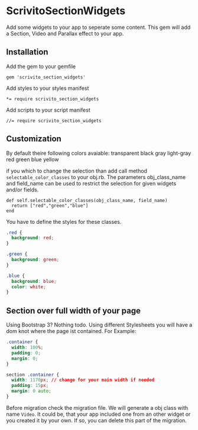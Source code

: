 # ScrivitoSectionWidgets

Add some widgets to your app to seperate some content.
This gem will add a Section, Video and Parallax effect to your app.

## Installation

Add the gem to your gemfile

    gem 'scrivito_section_widgets'

Add styles to your styles manifest

    *= require scrivito_section_widgets

Add scripts to your script manifest

    //= require scrivito_section_widgets

## Customization

By default theire following colors avaiable:
transparent black gray light-gray red green blue yellow

if you which to change the selection than add call method `selectable_color_classes` to your obj.rb. The parameters obj_class_name and field_name can be used to restrict the selection for given widgets and/or fields.

    def self.selectable_color_classes(obj_class_name, field_name)
      return ["red","green","blue"]
    end

You have to define the styles for these classes.

```css
.red {
  background: red;
}

.green {
  background: green;
}

.blue {
  background: blue;
  color: white;
}
```

## Section over full width of your page

Using Bootstrap 3? Nothing todo.
Using different Stylesheets you will have a dom knot where the page ist contained.
For Example:

```css
.container {
  width: 100%;
  padding: 0;
  margin: 0;
}

section .container {
  width: 1170px; // change for your main width if needed
  padding: 15px;
  margin: 0 auto;
}
```

Before migration check the migration file. We will generate a obj class with name `Video`. It could be, that your app included one from an other widget or you created it by your own. If so, you can delete this part of the migration.
